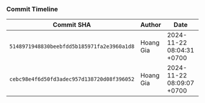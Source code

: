 ### Commit Timeline

| Commit SHA | Author | Date | Message |
|------------|--------|------|---------|
| `5148971948830beebfdd5b185971fa2e3960a1d8` | Hoang Gia | 2024-11-22 08:04:31 +0700 | Update for Language changed |
| `cebc98e4f6d50fd3adec957d138720d08f396052` | Hoang Gia | 2024-11-22 08:09:07 +0700 | Update TIMELINE.md || `044269093b6e2d0bec564c9560b928dabce03ae0` | Hoang Gia | 2024-11-23 17:36:59 +0700 | Update & fix timeout error for 'Dynamic Content Scraping' |